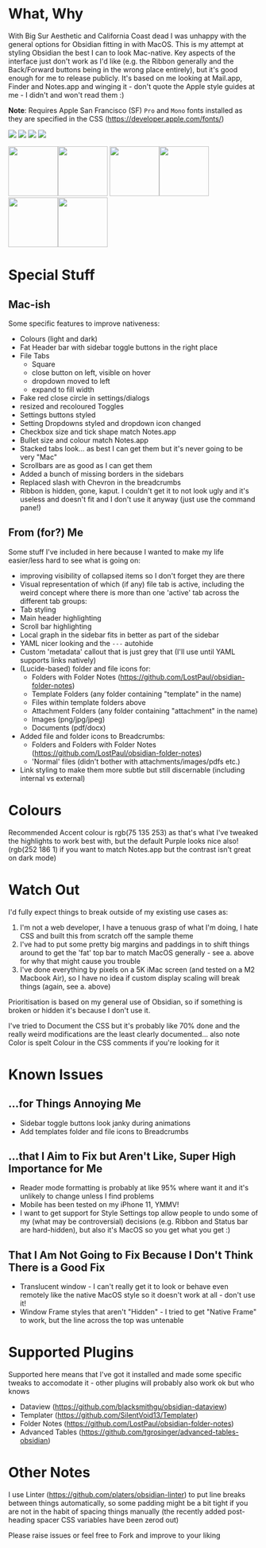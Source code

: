 # What, Why

With Big Sur Aesthetic and California Coast dead I was unhappy with the general options for Obsidian fitting in with MacOS. This is my attempt at styling Obsidian the best I can to look Mac-native. Key aspects of the interface just don't work as I'd like (e.g. the Ribbon generally and the Back/Forward buttons being in the wrong place entirely), but it's good enough for me to release publicly. It's based on me looking at Mail.app, Finder and Notes.app and winging it - don't quote the Apple style guides at me - I didn't and won't read them :)

**Note**: Requires Apple San Francisco (SF) `Pro` and `Mono` fonts installed as they are specified in the CSS (https://developer.apple.com/fonts/)

![](https://raw.githubusercontent.com/davidjroos/obsidian-notswift/master/img/Light_Main%402x.png)
![](https://raw.githubusercontent.com/davidjroos/obsidian-notswift/master/img/Dark_Main%402x.png)
![](https://raw.githubusercontent.com/davidjroos/obsidian-notswift/master/img/Light_Settings%402x.png)
![](https://raw.githubusercontent.com/davidjroos/obsidian-notswift/master/img/Dark_Settings%402x.png)

<img src="https://github.com/favicon.ico](https://raw.githubusercontent.com/davidjroos/obsidian-notswift/1.1.0/img/mobile/dark-0-main.PNG" width="100"><img src="https://raw.githubusercontent.com/davidjroos/obsidian-notswift/1.1.0/img/mobile/light-0-main.PNG" width="100">
<img src="notswift/1.1.0/img/mobile/dark-1-files.PNG" width="100"><img src="https://raw.githubusercontent.com/davidjroos/obsidian-notswift/1.1.0/img/mobile/light-1-files.PNG" width="100">
<img src="https://raw.githubusercontent.com/davidjroos/obsidian-notswift/1.1.0/img/mobile/dark-2-setting.PNG" width="100"><img src="https://raw.githubusercontent.com/davidjroos/obsidian-notswift/1.1.0/img/mobile/light-2-setting.PNG" width="100">

# Special Stuff

## Mac-ish

Some specific features to improve nativeness:
- Colours (light and dark)
- Fat Header bar with sidebar toggle buttons in the right place
- File Tabs
  - Square
  - close button on left, visible on hover
  - dropdown moved to left
  - expand to fill width
- Fake red close circle in settings/dialogs
- resized and recoloured Toggles
- Settings buttons styled
- Setting Dropdowns styled and dropdown icon changed
- Checkbox size and tick shape match Notes.app
- Bullet size and colour match Notes.app
- Stacked tabs look… as best I can get them but it's never going to be very "Mac"
- Scrollbars are as good as I can get them
- Added a bunch of missing borders in the sidebars
- Replaced slash with Chevron in the breadcrumbs
- Ribbon is hidden, gone, kaput. I couldn't get it to not look ugly and it's useless and doesn't fit and I don't use it anyway (just use the command pane!)

## From (for?) Me

Some stuff I've included in here because I wanted to make my life easier/less hard to see what is going on:

- improving visibility of collapsed items so I don't forget they are there
- Visual representation of which (if any) file tab is active, including the weird concept where there is more than one 'active' tab across the different tab groups:
- Tab styling
- Main header highlighting
- Scroll bar highlighting
- Local graph in the sidebar fits in better as part of the sidebar
- YAML nicer looking and the `---` autohide
- Custom 'metadata' callout that is just grey that (I'll use until YAML supports links natively)
- (Lucide-based) folder and file icons for:
  - Folders with Folder Notes (https://github.com/LostPaul/obsidian-folder-notes)
  - Template Folders (any folder containing "template" in the name)
  - Files within template folders above
  - Attachment Folders (any folder containing "attachment" in the name)
  - Images (png/jpg/jpeg)
  - Documents (pdf/docx)
- Added file and folder icons to Breadcrumbs:
  - Folders and Folders with Folder Notes (https://github.com/LostPaul/obsidian-folder-notes)
  - 'Normal' files (didn't bother with attachments/images/pdfs etc.)
- Link styling to make them more subtle but still discernable (including internal vs external)

# Colours

Recommended Accent colour is rgb(75 135 253) as that's what I've tweaked the highlights to work best with, but the default Purple looks nice also! (rgb(252 186 1) if you want to match Notes.app but the contrast isn't great on dark mode)

# Watch Out

I'd fully expect things to break outside of my existing use cases as:

1. I'm not a web developer, I have a tenuous grasp of what I'm doing, I hate CSS and built this from scratch off the sample theme
2. I've had to put some pretty big margins and paddings in to shift things around to get the 'fat' top bar to match MacOS generally - see a. above for why that might cause you trouble
3. I've done everything by pixels on a 5K iMac screen (and tested on a M2 Macbook Air), so I have no idea if custom display scaling will break things (again, see a. above)

Prioritisation is based on my general use of Obsidian, so if something is broken or hidden it's because I don't use it.

I've tried to Document the CSS but it's probably like 70% done and the really weird modifications are the least clearly documented… also note Color is spelt Colour in the CSS comments if you're looking for it

# Known Issues

## …for Things Annoying Me

- Sidebar toggle buttons look janky during animations
- Add templates folder and file icons to Breadcrumbs

## …that I Aim to Fix but Aren't Like, Super High Importance for Me

- Reader mode formatting is probably at like 95% where want it and it's unlikely to change unless I find problems 
- Mobile has been tested on my iPhone 11, YMMV!
- I want to get support for Style Settings top allow people to undo some of my (what may be controversial) decisions (e.g. Ribbon and Status bar are hard-hidden), but also it's MacOS so you get what you get :)

## That I Am Not Going to Fix Because I Don't Think There is a Good Fix

- Translucent window - I can't really get it to look or behave even remotely like the native MacOS style so it doesn't work at all - don't use it!
- Window Frame styles that aren't "Hidden" - I tried to get "Native Frame" to work, but the line across the top was untenable

# Supported Plugins

Supported here means that I've got it installed and made some specific tweaks to accomodate it - other plugins will probably also work ok but who knows

- Dataview (https://github.com/blacksmithgu/obsidian-dataview)
- Templater (https://github.com/SilentVoid13/Templater)
- Folder Notes (https://github.com/LostPaul/obsidian-folder-notes)
- Advanced Tables (https://github.com/tgrosinger/advanced-tables-obsidian)

# Other Notes

I use Linter (https://github.com/platers/obsidian-linter) to put line breaks between things automatically, so some padding might be a bit tight if you are not in the habit of spacing things manually (the recently added post-heading spacer CSS variables have been zerod out)

Please raise issues or feel free to Fork and improve to your liking
